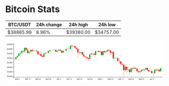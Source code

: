 # Bitcoin Stats

BTC/USDT|24h change|24h high|24h low|
|---|---|---|---|
|$38865.99|8.96%|$39380.00|$34757.00|

<img src="./chart.svg">
